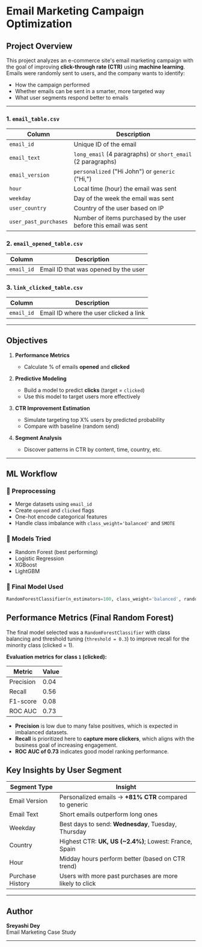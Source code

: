 #  Email Marketing Campaign Optimization

##  Project Overview

This project analyzes an e-commerce site's email marketing campaign with the goal of improving **click-through rate (CTR)** using **machine learning**. Emails were randomly sent to users, and the company wants to identify:
- How the campaign performed
- Whether emails can be sent in a smarter, more targeted way
- What user segments respond better to emails

---
### 1. `email_table.csv`
| Column             | Description                                                             |
|--------------------|-------------------------------------------------------------------------|
| `email_id`         | Unique ID of the email                                                  |
| `email_text`       | `long_email` (4 paragraphs) or `short_email` (2 paragraphs)             |
| `email_version`    | `personalized` ("Hi John") or `generic` ("Hi,")                         |
| `hour`             | Local time (hour) the email was sent                                    |
| `weekday`          | Day of the week the email was sent                                      |
| `user_country`     | Country of the user based on IP                                         |
| `user_past_purchases` | Number of items purchased by the user before this email was sent     |

### 2. `email_opened_table.csv`
| Column      | Description                           |
|-------------|---------------------------------------|
| `email_id`  | Email ID that was opened by the user  |

### 3. `link_clicked_table.csv`
| Column      | Description                           |
|-------------|---------------------------------------|
| `email_id`  | Email ID where the user clicked a link |

---

##  Objectives

1. **Performance Metrics**  
   - Calculate % of emails **opened** and **clicked**

2. **Predictive Modeling**  
   - Build a model to predict **clicks** (target = `clicked`)
   - Use this model to target users more effectively

3. **CTR Improvement Estimation**  
   - Simulate targeting top X% users by predicted probability
   - Compare with baseline (random send)

4. **Segment Analysis**  
   - Discover patterns in CTR by content, time, country, etc.

---

##  ML Workflow

### 🔹 Preprocessing
- Merge datasets using `email_id`
- Create `opened` and `clicked` flags
- One-hot encode categorical features
- Handle class imbalance with `class_weight='balanced'` and `SMOTE`

### 🔹 Models Tried
- Random Forest (best performing)
- Logistic Regression
- XGBoost
- LightGBM

### 🔹 Final Model Used
```python
RandomForestClassifier(n_estimators=100, class_weight='balanced', random_state=42)

```
##  Performance Metrics (Final Random Forest)

The final model selected was a `RandomForestClassifier` with class balancing and threshold tuning (`threshold = 0.3`) to improve recall for the minority class (clicked = 1).

**Evaluation metrics for class `1` (clicked):**

| Metric       | Value |
|--------------|-------|
| Precision    | 0.04  |
| Recall       | 0.56  |
| F1-score     | 0.08  |
| ROC AUC      | 0.73  |

- **Precision** is low due to many false positives, which is expected in imbalanced datasets.
- **Recall** is prioritized here to **capture more clickers**, which aligns with the business goal of increasing engagement.
- **ROC AUC of 0.73** indicates good model ranking performance.

##  Key Insights by User Segment

| Segment Type     | Insight                                                    |
|------------------|------------------------------------------------------------|
| Email Version    | Personalized emails → **+81% CTR** compared to generic     |
| Email Text       | Short emails outperform long ones                          |
| Weekday          | Best days to send: **Wednesday**, Tuesday, Thursday        |
| Country          | Highest CTR: **UK, US (~2.4%)**; Lowest: France, Spain     |
| Hour             | Midday hours perform better (based on CTR trend)           |
| Purchase History | Users with more past purchases are more likely to click    |

---

##  Author

**Sreyashi Dey**  
Email Marketing Case Study  


---
